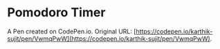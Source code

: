 # Pomodoro Timer

A Pen created on CodePen.io. Original URL: [https://codepen.io/karthik-sujit/pen/VwmqPwW](https://codepen.io/karthik-sujit/pen/VwmqPwW).
